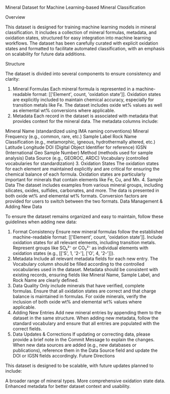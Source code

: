 Mineral Dataset for Machine Learning-based Mineral Classification

Overview

This dataset is designed for training machine learning models in mineral classification. It includes a collection of mineral formulas, metadata, and oxidation states, structured for easy integration into machine learning workflows. The dataset has been carefully curated with explicit oxidation states and formatted to facilitate automated classification, with an emphasis on scalability for future data additions.

Structure

The dataset is divided into several components to ensure consistency and clarity:

1. Mineral Formulas
Each mineral formula is represented in a machine-readable format: [['Element', count, 'oxidation state']].
Oxidation states are explicitly included to maintain chemical accuracy, especially for transition metals like Fe.
The dataset includes oxide wt% values as well as elemental wt% conversions where applicable.
2. Metadata
Each record in the dataset is associated with metadata that provides context for the mineral data. The metadata columns include:

Mineral Name (standardized using IMA naming conventions)
Mineral Frequency (e.g., common, rare, etc.)
Sample Label
Rock Name
Classification (e.g., metamorphic, igneous, hydrothermally altered, etc.)
Latitude
Longitude
DOI (Digital Object Identifier for reference)
IGSN (International Geo Sample Number)
Method (methods used for sample analysis)
Data Source (e.g., GEOROC, ARDC)
Vocabulary (controlled vocabularies for standardization)
3. Oxidation States
The oxidation states for each element are maintained explicitly and are critical for ensuring the chemical balance of each formula.
Oxidation states are particularly important for minerals that contain elements like Fe, Cu, and Mn.
4. Sample Data
The dataset includes examples from various mineral groups, including silicates, oxides, sulfides, carbonates, and more.
The data is presented in both oxide wt% and elemental wt% formats. Conversion factors are provided for users to switch between the two formats.
Data Management & Adding New Data

To ensure the dataset remains organized and easy to maintain, follow these guidelines when adding new data:

1. Format Consistency
Ensure new mineral formulas follow the established machine-readable format: [['Element', count, 'oxidation state']].
Include oxidation states for all relevant elements, including transition metals.
Represent groups like SO₄²⁻ or CO₃²⁻ as individual elements with oxidation states (e.g., [['S', 1, '2-'], ['O', 4, '2-']]).
2. Metadata
Include all relevant metadata fields for each new entry.
The Vocabulary column should be filled according to the controlled vocabularies used in the dataset.
Metadata should be consistent with existing records, ensuring fields like Mineral Name, Sample Label, and Rock Name are clearly defined.
3. Data Quality
Only include minerals that have verified, complete formulas.
Ensure that all oxidation states are correct and that charge balance is maintained in formulas.
For oxide minerals, verify the inclusion of both oxide wt% and elemental wt% values where applicable.
4. Adding New Entries
Add new mineral entries by appending them to the dataset in the same structure.
When adding new metadata, follow the standard vocabulary and ensure that all entries are populated with the correct fields.
5. Data Updates & Corrections
If updating or correcting data, please provide a brief note in the Commit Message to explain the changes.
When new data sources are added (e.g., new databases or publications), reference them in the Data Source field and update the DOI or IGSN fields accordingly.
Future Directions

This dataset is designed to be scalable, with future updates planned to include:

A broader range of mineral types.
More comprehensive oxidation state data.
Enhanced metadata for better dataset context and usability.
